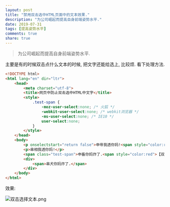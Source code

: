 ```yaml
---
layout: post
title: "禁用双击选中HTML页面中的文本效果."
description: "为公司崛起而提高自身前端姿势水平."
date: 2019-07-31
tags: [提高姿势水平]
comments: true
share: true
---
```


> 为公司崛起而提高自身前端姿势水平.

主要是有的时候双击点什么文本的时候, 把文字还能给选上, 比较烦. 看下处理方法.

```html
<!DOCTYPE html>
<html lang="en" dir="ltr">
    <head>
        <meta charset="utf-8">
        <title>网页中防止双击选中HTML中文字</title>
        <style>
            .test-span {
                -moz-user-select:none; /* 火狐 */
                -webkit-user-select:none; /* webkit浏览器 */
                -ms-user-select:none; /* IE10 */
                user-select:none;
            }
        </style>
    </head>
    <body>
        <p onselectstart="return false">申帝我透你妈!<span style="color:red">【双击不会选中文本内容】</span></p>
        <p>串相我透你妈!</p>
        <span class="test-span">申畜你妈炸了.<span style="color:red">【双击不会选中文本内容】</span></span>
        <div>
            <span>串犬你妈炸了.</span>
        </div>
    </body>
</html>

```


效果:


![双击选择文本.png](https://i.loli.net/2019/07/31/5d40fad89c44558654.png)